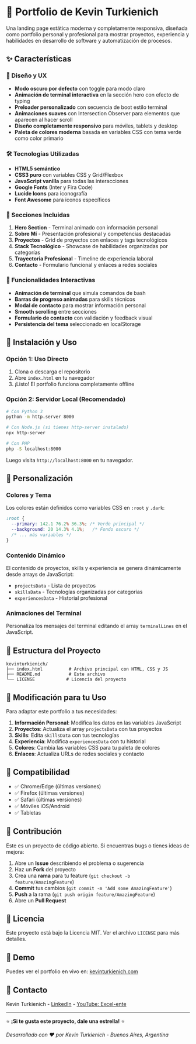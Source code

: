 # 🚀 Portfolio de Kevin Turkienich

Una landing page estática moderna y completamente responsiva, diseñada como portfolio personal y profesional para mostrar proyectos, experiencia y habilidades en desarrollo de software y automatización de procesos.

## ✨ Características

### 🎨 Diseño y UX
- **Modo oscuro por defecto** con toggle para modo claro
- **Animación de terminal interactiva** en la sección hero con efecto de typing
- **Preloader personalizado** con secuencia de boot estilo terminal
- **Animaciones suaves** con Intersection Observer para elementos que aparecen al hacer scroll
- **Diseño completamente responsivo** para móviles, tablets y desktop
- **Paleta de colores moderna** basada en variables CSS con tema verde como color primario

### 🛠️ Tecnologías Utilizadas
- **HTML5 semántico**
- **CSS3 puro** con variables CSS y Grid/Flexbox
- **JavaScript vanilla** para todas las interacciones
- **Google Fonts** (Inter y Fira Code)
- **Lucide Icons** para iconografía
- **Font Awesome** para iconos específicos

### 📱 Secciones Incluidas

1. **Hero Section** - Terminal animado con información personal
2. **Sobre Mí** - Presentación profesional y competencias destacadas
3. **Proyectos** - Grid de proyectos con enlaces y tags tecnológicos
4. **Stack Tecnológico** - Showcase de habilidades organizadas por categorías
5. **Trayectoria Profesional** - Timeline de experiencia laboral
6. **Contacto** - Formulario funcional y enlaces a redes sociales

### 🎯 Funcionalidades Interactivas

- **Animación de terminal** que simula comandos de bash
- **Barras de progreso animadas** para skills técnicos
- **Modal de contacto** para mostrar información personal
- **Smooth scrolling** entre secciones
- **Formulario de contacto** con validación y feedback visual
- **Persistencia del tema** seleccionado en localStorage

## 🚀 Instalación y Uso

### Opción 1: Uso Directo
1. Clona o descarga el repositorio
2. Abre `index.html` en tu navegador
3. ¡Listo! El portfolio funciona completamente offline

### Opción 2: Servidor Local (Recomendado)
```bash
# Con Python 3
python -m http.server 8000

# Con Node.js (si tienes http-server instalado)
npx http-server

# Con PHP
php -S localhost:8000
```

Luego visita `http://localhost:8000` en tu navegador.

## 🎨 Personalización

### Colores y Tema
Los colores están definidos como variables CSS en `:root` y `.dark`:
```css
:root {
  --primary: 142.1 76.2% 36.3%; /* Verde principal */
  --background: 20 14.3% 4.1%;   /* Fondo oscuro */
  /* ... más variables */
}
```

### Contenido Dinámico
El contenido de proyectos, skills y experiencia se genera dinámicamente desde arrays de JavaScript:
- `projectsData` - Lista de proyectos
- `skillsData` - Tecnologías organizadas por categorías  
- `experiencesData` - Historial profesional

### Animaciones del Terminal
Personaliza los mensajes del terminal editando el array `terminalLines` en el JavaScript.

## 📂 Estructura del Proyecto

```
kevinturkienich/
├── index.html          # Archivo principal con HTML, CSS y JS
├── README.md           # Este archivo
└── LICENSE            # Licencia del proyecto
```

## 🔧 Modificación para tu Uso

Para adaptar este portfolio a tus necesidades:

1. **Información Personal**: Modifica los datos en las variables JavaScript
2. **Proyectos**: Actualiza el array `projectsData` con tus proyectos
3. **Skills**: Edita `skillsData` con tus tecnologías
4. **Experiencia**: Modifica `experiencesData` con tu historial
5. **Colores**: Cambia las variables CSS para tu paleta de colores
6. **Enlaces**: Actualiza URLs de redes sociales y contacto

## 📱 Compatibilidad

- ✅ Chrome/Edge (últimas versiones)
- ✅ Firefox (últimas versiones)  
- ✅ Safari (últimas versiones)
- ✅ Móviles iOS/Android
- ✅ Tabletas

## 🤝 Contribución

Este es un proyecto de código abierto. Si encuentras bugs o tienes ideas de mejora:

1. Abre un **Issue** describiendo el problema o sugerencia
2. Haz un **Fork** del proyecto
3. Crea una **rama** para tu feature (`git checkout -b feature/AmazingFeature`)
4. **Commit** tus cambios (`git commit -m 'Add some AmazingFeature'`)
5. **Push** a la rama (`git push origin feature/AmazingFeature`)
6. Abre un **Pull Request**

## 📄 Licencia

Este proyecto está bajo la Licencia MIT. Ver el archivo `LICENSE` para más detalles.

## 🌟 Demo

Puedes ver el portfolio en vivo en: [kevinturkienich.com](https://kevinturkienich.com)

## 📧 Contacto

Kevin Turkienich - [LinkedIn](https://linkedin.com/in/kevinturkienich) - [YouTube: Excel-ente](https://youtube.com/@excel-ente)

---

⭐ **¡Si te gusta este proyecto, dale una estrella!** ⭐

*Desarrollado con ❤️ por Kevin Turkienich - Buenos Aires, Argentina*
